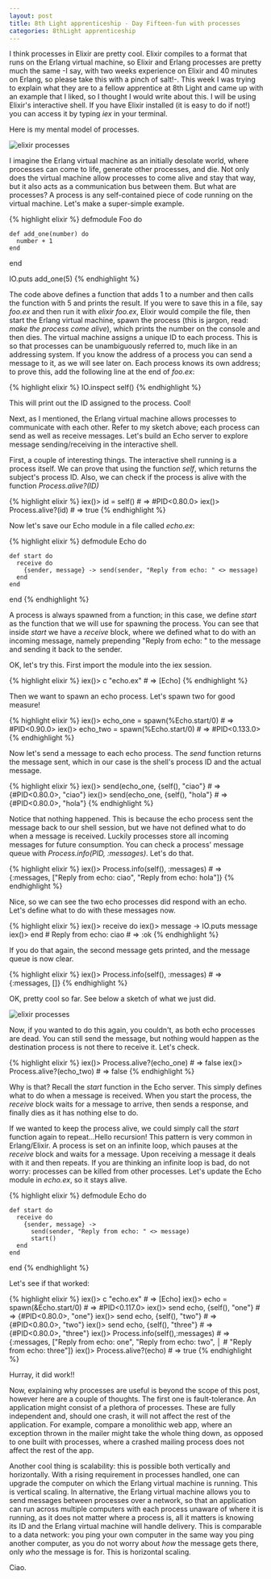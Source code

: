 ```yaml
---
layout: post
title: 8th Light apprenticeship - Day Fifteen-fun with processes
categories: 8thLight apprenticeship
---
```


I think processes in Elixir are pretty cool. Elixir compiles to a format that runs on the Erlang
virtual machine, so Elixir and Erlang processes are pretty much the same -I say, with two weeks 
experience on Elixir and 40 minutes on Erlang, so please take this
with a pinch of salt!-. This week I was trying to explain what they are to a fellow
apprentice at 8th Light and came up with an example that I liked, so I thought I
would write about this. I will be using Elixir's interactive shell. If you have
Elixir installed (it is easy to do if not!) you can access it by typing _iex_ in
your terminal. 

Here is my mental model of processes.

![elixir processes](/assets/elixir_processes_1.jpg) 

I imagine the Erlang virtual machine as an initially desolate world, where processes can
come to life, generate other processes, and die. Not only does the virtual machine allow processes to come alive and stay 
that way, but it also acts as a communication bus between them. But what are processes?
A process is any self-contained piece of code running on the virtual machine. 
Let's make a super-simple example.

{% highlight elixir %}
  defmodule Foo do

    def add_one(number) do
      number + 1
    end

  end

  IO.puts add_one(5)
{% endhighlight %}

The code above defines a function that adds 1 to a number and then calls the 
function with 5 and prints the result.
If you were to save this in a file, say _foo.ex_ and then
run it with _elixir foo.ex_, Elixir would compile the file, then start the Erlang
virtual machine, spawn the process (this is jargon, read: _make the process come
alive_), which prints the number on the console and then dies. The virtual machine assigns a
unique ID to each process. This is so that processes can be unambiguously referred to, 
much like in an addressing system. If you know the address of a process you can 
send a message to it, as we will see later on. Each process knows its own address;
to prove this, add the following line at the end of _foo.ex_:

{% highlight elixir %}
  IO.inspect self()
{% endhighlight %}

This will print out the ID assigned to the process. Cool!

Next, as I mentioned, the Erlang virtual machine allows
processes to communicate with each other. Refer to my sketch above; each 
process can send as well as receive messages. Let's build an Echo server to 
explore message sending/receiving in the interactive shell.

First, a couple of interesting things. The interactive shell running is a process itself. We
can prove that using the function _self_, which returns the subject's process ID.
Also, we can check if the process is alive with the function _Process.alive?(ID)_

{% highlight elixir %}
  iex()> id = self()
    # => #PID<0.80.0>
  iex()> Process.alive?(id)
    # => true
{% endhighlight %}

Now let's save our Echo module in a file called _echo.ex_:

{% highlight elixir %}
  defmodule Echo do

    def start do
      receive do
        {sender, message} -> send(sender, "Reply from echo: " <> message)
      end
    end

  end
{% endhighlight %}

A process is always spawned from a function; in this case, we define _start_ as 
the function that we will use for spawning the process. You can see that inside 
_start_ we have a _receive_ block, where we defined what to do with an incoming 
message, namely prepending "Reply from echo: " to the message and sending it back
to the sender.

OK, let's try this. First import the module into the iex session. 

{% highlight elixir %}
  iex()> c "echo.ex"
    # => [Echo]
{% endhighlight %}

Then we want to spawn an echo process. Let's spawn two for good measure!

{% highlight elixir %}
  iex()> echo_one = spawn(%Echo.start/0)
    # => #PID<0.90.0>
  iex()> echo_two = spawn(%Echo.start/0)
    # => #PID<0.133.0>
{% endhighlight %}

Now let's send a message to each echo process. The _send_ function returns the 
message sent, which in our case is the shell's process ID and the actual message.

{% highlight elixir %}
  iex()> send(echo_one, {self(), "ciao"}
    # => {#PID<0.80.0>, "ciao"}
  iex()> send(echo_one, {self(), "hola"}
    # => {#PID<0.80.0>, "hola"}
{% endhighlight %}

Notice that nothing happened. This is because the echo process sent the message
back to our shell session, but we have not defined what to do when a message is received. 
Luckily processes store all incoming messages for future consumption. 
You can check a process' message queue with _Process.info(PID, :messages)_. Let's
do that.

{% highlight elixir %}
  iex()> Process.info(self(), :messages)
    # => {:messages, ["Reply from echo: ciao", "Reply from echo: hola"]} 
{% endhighlight %}

Nice, so we can see the two echo processes did respond with an echo. Let's define
what to do with these messages now. 

{% highlight elixir %}
  iex()> receive do
  iex()>   message -> IO.puts message
  iex()> end
    # Reply from echo: ciao
    # => :ok
{% endhighlight %}

If you do that again, the second message gets printed, and the message queue is 
now clear.

{% highlight elixir %}
  iex()> Process.info(self(), :messages)
    # => {:messages, []}
{% endhighlight %}

OK, pretty cool so far. See below a sketch of what we just did.

![elixir processes](/assets/elixir_processes_2.jpg)

Now, if you wanted to do this again, you couldn't, as both
echo processes are dead. You can still send the message, but nothing would happen
as the destination process is not there to receive it. Let's check.

{% highlight elixir %}
  iex()> Process.alive?(echo_one)
    # => false
  iex()> Process.alive?(echo_two)
    # => false
{% endhighlight %}

Why is that? Recall the _start_ function in the Echo server. This simply defines
what to do when a message is received. When you start the process, the _receive_
block waits for a message to arrive, then sends a response, and finally dies as 
it has nothing else to do. 

If we wanted to keep the process alive, we could simply call the _start_ 
function again to repeat...Hello recursion! This pattern is very common in Erlang/Elixir. A process
is set on an infinite loop, which pauses at the _receive_ block and waits for a 
message. Upon receiving a message it deals with it and then repeats. 
If you are thinking an infinite loop is bad, do not worry: processes 
can be killed from other processes.
Let's update the Echo module in _echo.ex_, so it stays alive.

{% highlight elixir %}
  defmodule Echo do

    def start do
      receive do
        {sender, message} -> 
          send(sender, "Reply from echo: " <> message)
          start()
      end
    end

  end
{% endhighlight %}

Let's see if that worked:

{% highlight elixir %}
  iex()> c "echo.ex"
    # => [Echo]
  iex()> echo = spawn(&Echo.start/0)
    # => #PID<0.117.0>
  iex()> send echo, {self(), "one"}
    # => {#PID<0.80.0>, "one"}
  iex()> send echo, {self(), "two"}
    # => {#PID<0.80.0>, "two"}
  iex()> send echo, {self(), "three"}
    # => {#PID<0.80.0>, "three"}
  iex()> Process.info(self(),:messages)
    # => {:messages, ["Reply from echo: one", "Reply from echo: two",                                                                   │
    #                 "Reply from echo: three"]}
  iex()> Process.alive?(echo)
    # => true
{% endhighlight %}

Hurray, it did work!!

Now, explaining why processes are useful is beyond the scope of this post, however here are a couple of
thoughts. The first one is fault-tolerance. An application might consist of a plethora
of processes. These are fully independent and, should one crash, it will not affect
the rest of the application. For example, compare a monolithic web app, where an 
exception thrown in the mailer might take the whole thing down, as opposed to one built with 
processes, where a crashed mailing process does not affect the rest of the app. 

Another cool thing is scalability: this is possible both vertically and horizontally.
With a rising requirement in processes handled, one can upgrade the computer on
which the Erlang virtual machine is running. This is vertical scaling.
In alternative, the Erlang virtual machine allows you to send messages between
processes over a network, so that an application can run across multiple computers
with each process unaware of where it is running, as it does not matter where a 
process is, all it matters is knowing its ID and the Erlang virtual machine will
handle delivery. This is comparable to a data network: you ping your own computer in
the same way you ping another computer, as you do not worry about *how* the message
gets there, only *who* the message is for. This is horizontal scaling.

Ciao.

